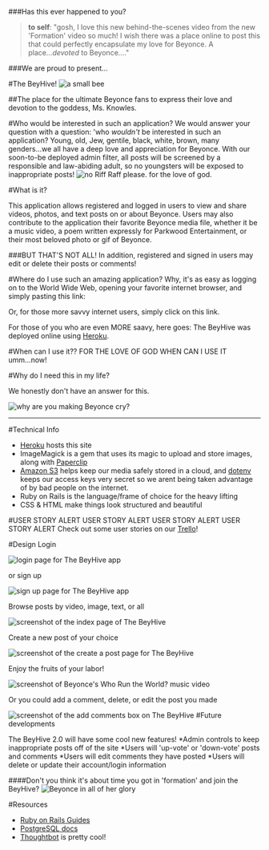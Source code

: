 ###Has this ever happened to you?
>**to self**: "gosh, I love this new behind-the-scenes video from the new 'Formation' video so much! I wish there was a place online to post this that could perfectly encapsulate my love for Beyonce. A place...*devoted* to Beyonce...."


###We are proud to present...

#The BeyHive! ![a small bee](http://www.clker.com/cliparts/P/q/6/5/Z/S/small-bee-th.png)


##The place for the ultimate Beyonce fans to express their love and devotion to the goddess, Ms. Knowles. 


#Who would be interested in such an application?
We would answer your question with a question: 'who _wouldn't_ be interested in such an application? Young, old, Jew, gentile, black, white, brown, many genders...we all have a deep love and appreciation for Beyonce. With our soon-to-be deployed admin filter, all posts will be screened by a responsible and law-abiding adult, so no youngsters will be exposed to inappropriate posts! 
![no Riff Raff please. for the love of god.](http://i.imgur.com/KQJfWez.png)

#What is it?

This application allows registered and logged in users to view and share videos, photos, and text posts on or about Beyonce. Users may also contribute to the application their favorite Beyonce media file, whether it be a music video, a poem written expressly for Parkwood Entertainment, or their most beloved photo or gif of Beyonce. 

###BUT THAT'S NOT ALL!
In addition, registered and signed in users may edit or delete their posts or comments!

#Where do I use such an amazing application?
Why, it's as easy as logging on to the World Wide Web, opening your favorite internet browser, and simply pasting this link: 

Or, for those more savvy internet users, simply click on this link.

For those of you who are even MORE saavy, here goes: 
The BeyHive was deployed online using [Heroku](https://devcenter.heroku.com/start). 

#When can I use it?? FOR THE LOVE OF GOD WHEN CAN I USE IT
umm...now!

#Why do I need this in my life?

We honestly don't have an answer for this. 

![why are you making Beyonce cry?](https://bloggojane.files.wordpress.com/2013/09/beyonce-why-dont-you-love-me-that-grape-juice.png?w=500)


---
#Technical Info
- [Heroku](https://devcenter.heroku.com/start) hosts this site
- ImageMagick is a gem that uses its magic to upload and store images, along with [Paperclip](https://github.com/thoughtbot/paperclip/wiki)
- [Amazon S3](https://aws.amazon.com/s3/?sc_channel=PS&sc_campaign=acquisition_US&sc_publisher=google&sc_medium=s3_b&sc_content=s3_e_control&sc_detail=amazon%20s3&sc_category=s3&sc_segment=85675223922&sc_matchtype=e&sc_country=US&s_kwcid=AL!4422!3!85675223922!e!!g!!amazon%20s3&ef_id=VSKL2AAAAd:20160226084153:s) helps keep our media safely stored in a cloud, and [dotenv](https://github.com/bkeepers/dotenv) keeps our access keys very secret so we arent being taken advantage of by bad people on the internet.
- Ruby on Rails is the language/frame of choice for the heavy lifting
- CSS & HTML make things look structured and beautiful

#USER STORY ALERT USER STORY ALERT USER STORY ALERT USER STORY ALERT
Check out some user stories on our [Trello](https://trello.com/b/XgUTcJ9L/beyhive-app)!

#Design
Login

![login page for The BeyHive app](https://i.imgur.com/3iZoDWV.png)

or sign up
 
![sign up page for The BeyHive app](https://i.imgur.com/rh0EY46.png)

Browse posts by video, image, text, or all

![screenshot of the index page of The BeyHive](https://i.imgur.com/0pAOfW9.png)

Create a new post of your choice

![screenshot of the create a post page for The BeyHive](https://i.imgur.com/IYXlnuk.png)

Enjoy the fruits of your labor!

![screenshot of Beyonce's Who Run the World? music video](https://i.imgur.com/Us7WU9Y.png)

Or you could add a comment, delete, or edit the post you made

![screenshot of the add comments box on The BeyHive](https://i.imgur.com/1B1jWvx.png)
#Future developments

The BeyHive 2.0 will have some cool new features!
*Admin controls to keep inappropriate posts off of the site
*Users will 'up-vote' or 'down-vote' posts and comments
*Users will edit comments they have posted
*Users will delete or update their account/login information

####Don't you think it's about time you got in 'formation' and join the BeyHive?
![Beyonce in all of her glory](http://hustletv.tv/wp-content/uploads/2015/05/Hustletv-Beyonce-IASF-beyonce-32700249-1280-960.jpg)

#Resources

- [Ruby on Rails Guides](http://guides.rubyonrails.org/)
- [PostgreSQL docs](http://www.postgresql.org/docs/9.2/static/app-psql.html)
- [Thoughtbot](https://github.com/thoughtbot) is pretty cool!

